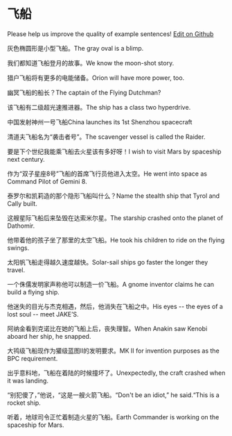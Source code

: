 # 飞船

Please help us improve the quality of example sentences! [Edit on Github](https://github.com/jiyushe/jiyu-example-sentence-source/blob/main/chinese/feichuan.md)

<p><span class="chinese">灰色椭圆形是小型飞船。</span><span class="english">The gray oval is a blimp.</span></p>

<p><span class="chinese">我们都知道飞船登月的故事。</span><span class="english">We know the moon-shot story.</span></p>

<p><span class="chinese">猎户飞船将有更多的电能储备。</span><span class="english">Orion will have more power, too.</span></p>

<p><span class="chinese">幽冥飞船的船长？</span><span class="english">The captain of the Flying Dutchman?</span></p>

<p><span class="chinese">该飞船有二级超光速推进器。</span><span class="english">The ship has a class two hyperdrive.</span></p>

<p><span class="chinese">中国发射神州一号飞船</span><span class="english">China launches its 1st Shenzhou spacecraft</span></p>

<p><span class="chinese">清道夫飞船名为“袭击者号”。</span><span class="english">The scavenger vessel is called the Raider.</span></p>

<p><span class="chinese">要是下个世纪我能乘飞船去火星该有多好呀！</span><span class="english">I wish to visit Mars by spaceship next century.</span></p>

<p><span class="chinese">作为“双子星座8号”飞船的首席飞行员他进入太空。</span><span class="english">He went into space as Command Pilot of Gemini 8.</span></p>

<p><span class="chinese">泰罗尔和凯莉造的那个隐形飞船叫什么？</span><span class="english">Name the stealth ship that Tyrol and Cally built.</span></p>

<p><span class="chinese">这艘星际飞船后来坠毁在达索米尔星。</span><span class="english">The starship crashed onto the planet of Dathomir.</span></p>

<p><span class="chinese">他带着他的孩子坐了那里的太空飞船。</span><span class="english">He took his children to ride on the flying swings.</span></p>

<p><span class="chinese">太阳帆飞船走得越久速度越快。</span><span class="english">Solar-sail ships go faster the longer they travel.</span></p>

<p><span class="chinese">一个侏儒发明家声称他可以制造一价飞船。</span><span class="english">A gnome inventor claims he can build a flying ship.</span></p>

<p><span class="chinese">他迷失的目光与杰克相遇，然后，他消失在飞船之中。</span><span class="english">His eyes -- the eyes of a lost soul -- meet JAKE’S.</span></p>

<p><span class="chinese">阿纳金看到克诺比在她的飞船上后，丧失理智。</span><span class="english">When Anakin saw Kenobi aboard her ship, he snapped.</span></p>

<p><span class="chinese">大鸨级飞船现作为獾级蓝图II的发明要求。</span><span class="english">MK II for invention purposes as the BPC requirement.</span></p>

<p><span class="chinese">出乎意料地，飞船在着陆的时候撞坏了。</span><span class="english">Unexpectedly, the craft crashed when it was landing.</span></p>

<p><span class="chinese">“别犯傻了，”他说，“这是一艘火箭飞船。</span><span class="english">“Don't be an idiot,” he said.“This is a rocket ship.</span></p>

<p><span class="chinese">听着，地球司令正忙着制造火星的飞船。</span><span class="english">Earth Commander is working on the spaceship for Mars.</span></p>

